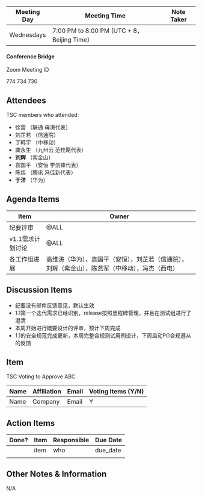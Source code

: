 | Meeting Day | Meeting Time                                | Note Taker |
| ----------- | ------------------------------------------- | ---------- |
| Wednesdays  | 7:00 PM to 8:00 PM (UTC + 8，Beijing Time） |            |

#### Conference Bridge

Zoom Meeting ID

774 734 730


## Attendees

TSC members who attended:

- 徐雷 （联通 毋涛代表）
- 刘芷若       （信通院）     
- 丁韩宇          （中移动）    
-  龚永生          （九州云 范桂飓代表）      
-   **刘辉**            （紫金山）     
- 袁国平    （安恒 李剑锋代表） 
-  陈炜       （腾讯 冯佳新代表）    
-   **于洋**             （华为）    

## Agenda Items

| Item                  | Owner                                                        |
| --------------------- | ------------------------------------------------------------ |
| 纪要评审              | @ALL                                                         |
| v1.1需求计划讨论 | @ALL                                                      |
| 各工作组进展          | 高维涛（华为），袁国平（安恒），刘芷若（信通院），刘辉（紫金山），陈燕军（中移动），冯杰（西电） |


## Discussion Items

- 纪要没有邮件反馈意见，默认生效
- 1.1第一个迭代需求已经识别，release按照里程碑管理，并且在测试组进行了澄清
- 本周开始进行概要设计的评审，预计下周完成
- 1.1的安全规范完成更新，本周完整合规测试用例设计，下周启动PG合规遵从的反馈

## Item

TSC Voting to Approve ABC

| **Name** | **Affiliation** | **Email** | **Voting Items (Y/N)** |
| -------- | --------------- | --------- | ---------------------- |
| Name     | Company         | Email     | Y                      |


## Action Items

| Done? | Item | Responsible | Due Date |
| ----- | ---- | ----------- | -------- |
|       | item | who         | due_date |
|       |      |             |          |

## Other Notes & Information

N/A